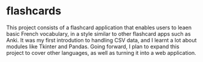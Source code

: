# flashcards


This project consists of a flashcard application that enables users to leaen basic French vocabulary, in a style similar to other flashcard apps such as Anki. It was my first introdution to handling CSV data, and I learnt a lot about modules like Tkinter and Pandas. Going forward, I plan to expand this project to cover other languages, as well as turning it into a web application.
